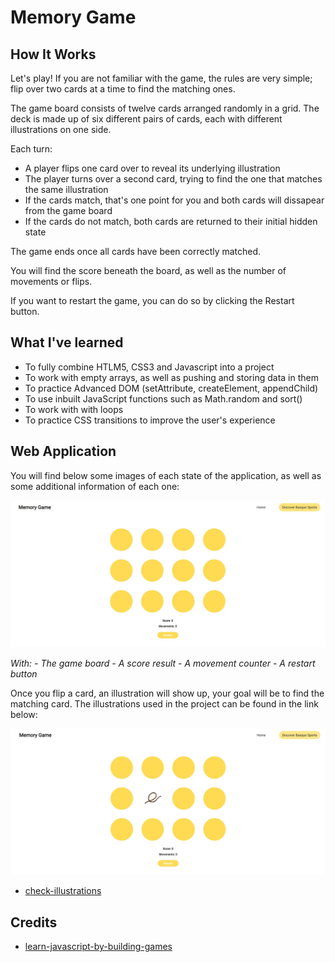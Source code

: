 # Memory Game

## How It Works

Let's play! If you are not familiar with the game, the rules are very simple; flip over two cards at a time to find the matching ones. 

The game board consists of twelve cards arranged randomly in a grid. The deck is made up of six different pairs of cards, each with different illustrations on one side. 

Each turn:

* A player flips one card over to reveal its underlying illustration
* The player turns over a second card, trying to find the one that matches the same illustration
* If the cards match, that's one point for you and both cards will dissapear from the game board
* If the cards do not match, both cards are returned to their initial hidden state

The game ends once all cards have been correctly matched.

You will find the score beneath the board, as well as the number of movements or flips.

If you want to restart the game, you can do so by clicking the Restart button.

## What I've learned

* To fully combine HTLM5, CSS3 and Javascript into a project
* To work with empty arrays, as well as pushing and storing data in them
* To practice Advanced DOM (setAttribute, createElement, appendChild)
* To use inbuilt JavaScript functions such as Math.random and sort()
* To work with with loops
* To practice CSS transitions to improve the user's experience

## Web Application

You will find below some images of each state of the application, as well as some additional information of each one:

![My Image](./images/site.JPG)

*With:*
*- The game board*
*- A score result*
*- A movement counter*
*- A restart button*

Once you flip a card, an illustration will show up, your goal will be to find the matching card. The illustrations used in the project can be found in the link below:

![My Image](./images/site-flipped.JPG)

* [check-illustrations](https://user-images.githubusercontent.com/104984166/211151642-42fa4c7f-2c84-40ad-8172-eca93ad019fd.png)

## Credits

* [learn-javascript-by-building-games](https://www.freecodecamp.org/news/learn-javascript-by-building-7-games-video-course/)

